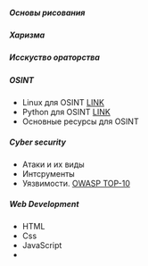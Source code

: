 ##### Основы рисования

##### Харизма

##### Исскуство ораторства

##### OSINT
- Linux для OSINT [LINK](https://github.com/cipher387/linux-for-OSINT-21-day/blob/main/README.md)
- Python для OSINT [LINK](https://github.com/cipher387/python-for-OSINT-21-days)
- Основные ресурсы для OSINT

##### Cyber security
- Атаки и их виды
- Интсрументы
- Уязвимости. [OWASP TOP-10](https://owasp.org/www-project-top-ten/)

##### Web Development
- HTML
- Css
- JavaScript
- 